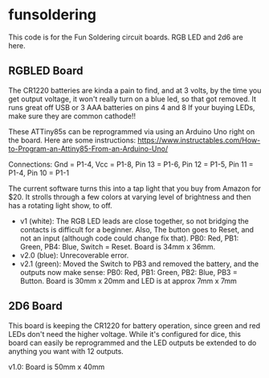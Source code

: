 # funsoldering
This code is for the Fun Soldering circuit boards. RGB LED and 2d6 are here.

## RGBLED Board

The CR1220 batteries are kinda a pain to find, and at 3 volts, by the time you get output voltage, it won't really turn on a blue led, so that got removed. It runs great off USB or 3 AAA batteries on pins 4 and 8 If your buying LEDs, make sure they are common cathode!!

These ATTiny85s can be reprogrammed via using an Arduino Uno right on the board. Here are some instructions: 
https://www.instructables.com/How-to-Program-an-Attiny85-From-an-Arduino-Uno/

Connections: Gnd = P1-4, Vcc = P1-8, Pin 13 = P1-6, Pin 12 = P1-5, Pin 11 = P1-4, Pin 10 = P1-1

The current software turns this into a tap light that you buy from Amazon for $20. It strolls through a few colors at varying level of brightness and then has a rotating light show, to off.

- v1 (white): The RGB LED leads are close together, so not bridging the contacts is difficult for a beginner. Also, The button goes to Reset, and not an input (although code could change fix that). PB0: Red, PB1: Green, PB4: Blue, Switch = Reset. Board is 34mm x 36mm.
- v2.0 (blue): Unrecoverable error.
- v2.1 (green): Moved the Switch to PB3 and removed the battery, and the outputs now make sense: PB0: Red, PB1: Green, PB2: Blue, PB3 = Button. Board is 30mm x 20mm and LED is at approx 7mm x 7mm

## 2D6 Board

This board is keeping the CR1220 for battery operation, since green and red LEDs don't need the higher voltage. While it's configured for dice, this board can easily be reprogrammed and the LED outputs be extended to do anything you want with 12 outputs. 

v1.0: Board is 50mm x 40mm
